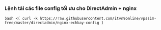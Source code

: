 ### Lệnh tải các file config tối ưu cho DirectAdmin + nginx
```
bash <( curl -k https://raw.githubusercontent.com/itvn9online/vpssim-free/master/directadmin/nginx-echbay-config )
```
